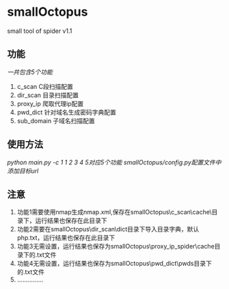 # smallOctopus
small tool of spider  v1.1
## 功能
*一共包含5个功能*
1. c_scan  C段扫描配置
2. dir_scan 目录扫描配置
3. proxy_ip 爬取代理ip配置
4. pwd_dict 针对域名生成密码字典配置
5. sub_domain 子域名扫描配置

## 使用方法
*python main.py -c 1            1 2 3 4 5对应5个功能*
*smallOctopus/config.py配置文件中添加目标url*
## 注意
1. 功能1需要使用nmap生成nmap.xml,保存在smallOctopus\c_scan\cache\目录下，运行结果也保存在此目录下
2. 功能2需要在smallOctopus\dir_scan\dict目录下导入目录字典，默认php.txt，运行结果也保存在此目录下
3. 功能3无需设置，运行结果也保存为smallOctopus\proxy_ip_spider\cache目录下的.txt文件
4. 功能4无需设置，运行结果也保存为smallOctopus\pwd_dict\pwds目录下的.txt文件
5. ...............
